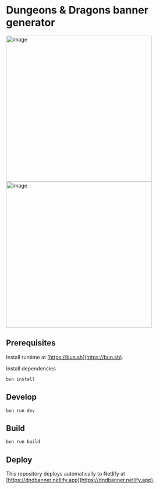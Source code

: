 # Dungeons & Dragons banner generator

<img width="400" alt="image" src="https://github.com/gillesdemey/dnd.banner/assets/868844/208fd31e-8d7d-46c7-bb13-74b64b17fc95">
<img width="400" alt="image" src="https://github.com/gillesdemey/dnd.banner/assets/868844/c4a6221e-0fde-49a5-a40d-f68d9812c86e">


## Prerequisites

Install runtime at [https://bun.sh](https://bun.sh).

Install dependencies

`bun install`

## Develop

`bun run dev`

## Build

`bun run build`

## Deploy

This repository deploys automatically to Netlify at [https://dndbanner.netlify.app](https://dndbanner.netlify.app).
